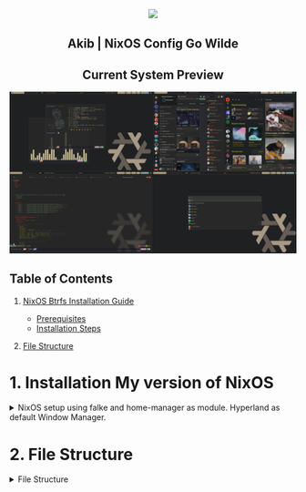 <p align="center"><img src="https://i.imgur.com/NbxQ8MY.png" width=600px></p>

<h2 align="center">Akib | NixOS Config Go Wilde</h2>

<h2 align="center"> Current System Preview </h2>

![my current setup](./public/preview/hyprland.png)

## Table of Contents

1. [NixOS Btrfs Installation Guide](#1-btrfs-installation-my-version-of-nixos)

   - [Prerequisites](#installation-prerequisites)
   - [Installation Steps](#installation-steps)

2. [File Structure](#3-file-structure)

# 1. Installation My version of NixOS

<details>

<summary>NixOS setup using falke and home-manager as module. Hyperland as default Window Manager.</summary>

## Installation Prerequisites

Before you begin, ensure you have the following:

- A Linux system with an EFI-enabled BIOS (for BIOS installations, adjust the commands accordingly).
- The disk identifier (`/dev/sdX`) for the target installation disk. Replace `sdX` with the appropriate disk identifier for your system.

## Installation Steps

1. **Install NixOS**

```bash
sudo su
nix-shell -p git --command 'nix run github:akibahmed229/nixos#akibOS --experimental-features "nix-command flakes"'
```

Note: During the installation process, [akibOS](./pkgs/shellscript/akibOS.nix) will prompt for the disk identifier (`/dev/sdX`) , hostname and the username. Replace `sdX` with the appropriate disk identifier for your system.
also replace `hostname` with your desired hostname and `username` with your desired username.
the default password for the user is `123456` you can change it later.

Congratulations! You have successfully installed NixOS with a Btrfs filesystem. Enjoy your fault-tolerant, advanced feature-rich, and easy-to-administer system!

For more information about NixOS and its configuration options, refer to the official [NixOS documentation](https://nixos.org/).

</details>

# 2. File Structure

<details>
  <summary>File Structure</summary>

- Flake.nix : Main flake file for defining the system configuration

  - home-manager : Configuration files for Home Manager and desktop environment
  - hosts : Host-specific configuration files
  - modules : Program-specific configuration files (includes custom and predefined modules for NixOS and Home Manager)
  - public : Wallpaper folder, GTK, and QT themes

- flake.lock : Lock file for the flake inputs

- devShell/flake.nix : Flake file defining the development shell

- pkgs : Flake file defining Nix derivations, custom packages, and shell scripts
</details>
